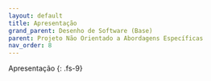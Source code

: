 ```yaml
---
layout: default
title: Apresentação
grand_parent: Desenho de Software (Base)
parent: Projeto Não Orientado a Abordagens Específicas
nav_order: 8
---
```


Apresentação
{: .fs-9}

